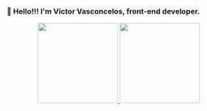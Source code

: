 ### 🖖 Hello!!! I'm Victor Vasconcelos, front-end developer.
<div align="center">
  <a href="https://github.com/vicTor8g">
  <img height="180em" src="https://github-readme-stats.vercel.app/api?username=vicTor8g&show_icons=true&theme=dracula&include_all_commits=true&count_private=tru«"/>
  <img height="180em" src="https://github-readme-stats.vercel.app/api/top-langs/?username=vicTor8g&layout=compact&langs_count=7&theme=dracula"/>
</div>
